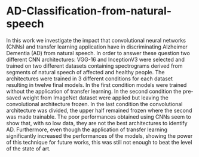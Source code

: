 # AD-Classification-from-natural-speech
In this work we investigate the impact that convolutional neural networks (CNNs) and transfer learning application have in
discriminating Alzheimer Dementia (AD) from natural speech. In order to answer these question two different CNN architectures:
VGG-16 and InceptionV3 were selected and trained on two different datasets containing spectrograms derived from segments of 
natural speech of affected and healthy people. The architectures were trained in 3 different conditions for each dataset 
resulting in twelve final models. In the first condition models were trained without the application of transfer learning.
In the second condition the pre-saved weight from ImageNet dataset were applied but leaving the convolutional architecture
frozen. In the last condition the convolutional architecture was divided, the upper half remained frozen where the second 
was made trainable. The poor performances obtained using CNNs seem to show that, with so low data, they are not the best 
architectures to identify AD. Furthermore, even though the application of transfer learning significantly increased the 
performances of the models, showing the power of this technique for future works, this was still not enough to beat the 
level of the state of art. 
